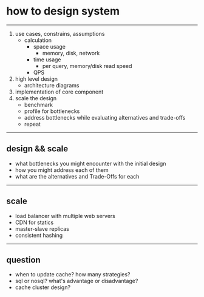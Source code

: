 # how to design system

---

1. use cases, constrains, assumptions
    - calculation
        - space usage
            - memory, disk, network
        - time usage
            - per query, memory/disk read speed
        - QPS
2. high level design
    - architecture diagrams
3. implementation of core component
4. scale the design
    - benchmark
    - profile for bottlenecks
    - address bottlenecks while evaluating alternatives and trade-offs
    - repeat

---

## design && scale

- what bottlenecks you might encounter with the initial design
- how you might address each of them
- what are the alternatives and Trade-Offs for each

---

## scale

- load balancer with multiple web servers
- CDN for statics
- master-slave replicas
- consistent hashing

---

## question

- when to update cache? how many strategies?
- sql or nosql? what's advantage or disadvantage?
- cache cluster design?
